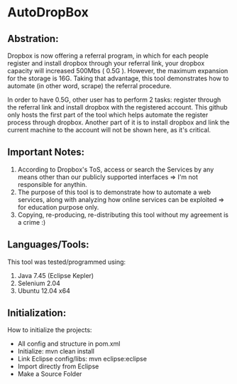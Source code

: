 AutoDropBox
===========

Abstration:
----------
Dropbox is now offering a referral program, in which for each people register and install dropbox through your referral link, your dropbox capacity will increased 500Mbs ( 0.5G ). However, the maximum expansion for the storage is 16G. Taking that advantage, this tool demonstrates how to automate (in other word, scrape) the referral procedure.

In order to have 0.5G, other user has to perform 2 tasks: register through the referral link and install dropbox with the registered account. This github only hosts the first part of the tool which helps automate the register process through dropbox. Another part of it is to install dropbox and link the current machine to the account will not be shown here, as it's critical. 

Important Notes:
-------------
1. According to Dropbox's ToS, access or search the Services by any means other than our publicly supported interfaces => I'm not responsible for anythin.
2. The purpose of this tool is to demonstrate how to automate a web services, along with analyzing how online services can be exploited => for education purpose only.
3. Copying, re-producing, re-distributing this tool without my agreement is a crime :)

Languages/Tools:
-----------------
This tool was tested/programmed using:
1. Java 7.45 (Eclipse Kepler)
2. Selenium 2.04
3. Ubuntu 12.04 x64
 

Initialization:
--------------
How to initialize the projects:
- All config and structure in pom.xml
- Initialize: mvn clean install
- Link Eclipse config/libs: mvn eclipse:eclipse
- Import directly from Eclipse
- Make a Source Folder

